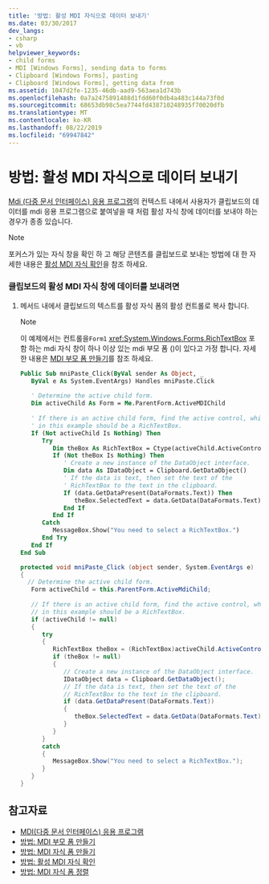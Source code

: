 ```yaml
---
title: '방법: 활성 MDI 자식으로 데이터 보내기'
ms.date: 03/30/2017
dev_langs:
- csharp
- vb
helpviewer_keywords:
- child forms
- MDI [Windows Forms], sending data to forms
- Clipboard [Windows Forms], pasting
- Clipboard [Windows Forms], getting data from
ms.assetid: 1047d2fe-1235-46db-aad9-563aea1d743b
ms.openlocfilehash: 0a7a2475891488d1fdd60f0db4a483c144a73f0d
ms.sourcegitcommit: 68653db98c5ea7744fd438710248935f70020dfb
ms.translationtype: MT
ms.contentlocale: ko-KR
ms.lasthandoff: 08/22/2019
ms.locfileid: "69947842"
---
```

# <a name="how-to-send-data-to-the-active-mdi-child"></a>방법: 활성 MDI 자식으로 데이터 보내기
[Mdi (다중 문서 인터페이스) 응용 프로그램](multiple-document-interface-mdi-applications.md)의 컨텍스트 내에서 사용자가 클립보드의 데이터를 mdi 응용 프로그램으로 붙여넣을 때 처럼 활성 자식 창에 데이터를 보내야 하는 경우가 종종 있습니다.  
  
> [!NOTE]
> 포커스가 있는 자식 창을 확인 하 고 해당 콘텐츠를 클립보드로 보내는 방법에 대 한 자세한 내용은 [활성 MDI 자식 확인](how-to-determine-the-active-mdi-child.md)을 참조 하세요.  
  
### <a name="to-send-data-to-the-active-mdi-child-window-from-the-clipboard"></a>클립보드의 활성 MDI 자식 창에 데이터를 보내려면  
  
1. 메서드 내에서 클립보드의 텍스트를 활성 자식 폼의 활성 컨트롤로 복사 합니다.  
  
    > [!NOTE]
    > 이 예제에서는 컨트롤을`Form1` <xref:System.Windows.Forms.RichTextBox> 포함 하는 mdi 자식 창이 하나 이상 있는 mdi 부모 폼 ()이 있다고 가정 합니다. 자세한 내용은 [MDI 부모 폼 만들기](how-to-create-mdi-parent-forms.md)를 참조 하세요.  
  
    ```vb  
    Public Sub mniPaste_Click(ByVal sender As Object, _  
       ByVal e As System.EventArgs) Handles mniPaste.Click  
  
       ' Determine the active child form.  
       Dim activeChild As Form = Me.ParentForm.ActiveMDIChild  
  
       ' If there is an active child form, find the active control, which  
       ' in this example should be a RichTextBox.  
       If (Not activeChild Is Nothing) Then  
          Try  
             Dim theBox As RichTextBox = Ctype(activeChild.ActiveControl, RichTextBox)  
             If (Not theBox Is Nothing) Then  
                ' Create a new instance of the DataObject interface.  
                Dim data As IDataObject = Clipboard.GetDataObject()  
                ' If the data is text, then set the text of the   
                ' RichTextBox to the text in the clipboard.  
                If (data.GetDataPresent(DataFormats.Text)) Then  
                   theBox.SelectedText = data.GetData(DataFormats.Text).ToString()  
                End If  
             End If  
          Catch  
             MessageBox.Show("You need to select a RichTextBox.")  
          End Try  
       End If  
    End Sub  
    ```  
  
    ```csharp  
    protected void mniPaste_Click (object sender, System.EventArgs e)  
    {  
      // Determine the active child form.  
       Form activeChild = this.ParentForm.ActiveMdiChild;  
  
       // If there is an active child form, find the active control, which  
       // in this example should be a RichTextBox.  
       if (activeChild != null)  
       {  
          try   
          {  
             RichTextBox theBox = (RichTextBox)activeChild.ActiveControl;  
             if (theBox != null)  
             {  
                // Create a new instance of the DataObject interface.  
                IDataObject data = Clipboard.GetDataObject();  
                // If the data is text, then set the text of the   
                // RichTextBox to the text in the clipboard.  
                if (data.GetDataPresent(DataFormats.Text))  
                {  
                   theBox.SelectedText = data.GetData(DataFormats.Text).ToString();                 
                }  
             }  
          }  
          catch   
          {  
             MessageBox.Show("You need to select a RichTextBox.");  
          }  
       }  
    }  
    ```  
  
## <a name="see-also"></a>참고자료

- [MDI(다중 문서 인터페이스) 응용 프로그램](multiple-document-interface-mdi-applications.md)
- [방법: MDI 부모 폼 만들기](how-to-create-mdi-parent-forms.md)
- [방법: MDI 자식 폼 만들기](how-to-create-mdi-child-forms.md)
- [방법: 활성 MDI 자식 확인](how-to-determine-the-active-mdi-child.md)
- [방법: MDI 자식 폼 정렬](how-to-arrange-mdi-child-forms.md)
